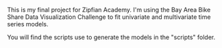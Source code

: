 This is my final project for Zipfian Academy.
I'm using the Bay Area Bike Share Data Visualization Challenge to fit univariate and multivariate time series models.

You will find the scripts use to generate the models in the "scripts" folder.
